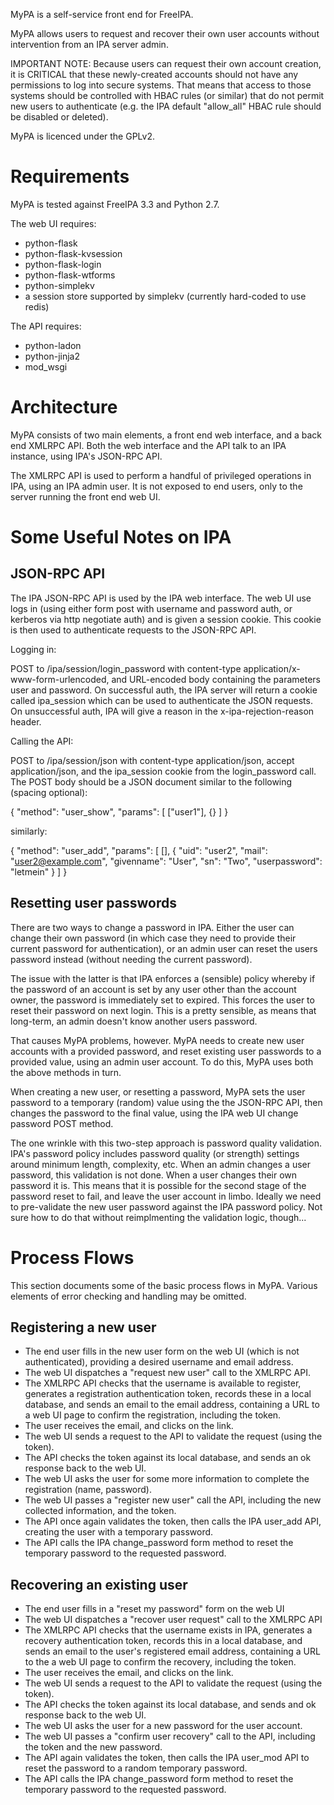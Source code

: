MyPA is a self-service front end for FreeIPA.

MyPA allows users to request and recover their own user accounts without intervention from an IPA server admin.

IMPORTANT NOTE: Because users can request their own account creation, it is CRITICAL that these newly-created accounts should not have any permissions to log into secure systems.  That means that access to those systems should be controlled with HBAC rules (or similar) that do not permit new users to authenticate (e.g. the IPA default "allow_all" HBAC rule should be disabled or deleted).

MyPA is licenced under the GPLv2.

Requirements
============

MyPA is tested against FreeIPA 3.3 and Python 2.7.

The web UI requires:

- python-flask
- python-flask-kvsession
- python-flask-login
- python-flask-wtforms
- python-simplekv
- a session store supported by simplekv (currently hard-coded to use redis)

The API requires:

- python-ladon
- python-jinja2
- mod_wsgi

Architecture
============

MyPA consists of two main elements, a front end web interface, and a back end XMLRPC API.  Both the web interface and the API talk to an IPA instance, using IPA's JSON-RPC API.

The XMLRPC API is used to perform a handful of privileged operations in IPA, using an IPA admin user.  It is not exposed to end users, only to the server running the front end web UI.

Some Useful Notes on IPA
========================

JSON-RPC API
------------

The IPA JSON-RPC API is used by the IPA web interface.  The web UI use logs in (using either form post with username and password auth, or kerberos via http negotiate auth) and is given a session cookie.  This cookie is then used to authenticate requests to the JSON-RPC API.

Logging in:

POST to /ipa/session/login_password with content-type application/x-www-form-urlencoded, and URL-encoded body containing the parameters user and password.  On successful auth, the IPA server will return a cookie called ipa_session which can be used to authenticate the JSON requests.  On unsuccessful auth, IPA will give a reason in the x-ipa-rejection-reason header.

Calling the API:

POST to /ipa/session/json with content-type application/json, accept application/json, and the ipa_session cookie from the login_password call.  The POST body should be a JSON document similar to the following (spacing optional):

{
  "method": "user_show",
  "params": [
    ["user1"],
    {}
  ]
}

similarly:

{
  "method": "user_add",
  "params": [
    [],
    {
      "uid": "user2",
      "mail": "user2@example.com",
      "givenname": "User",
      "sn": "Two",
      "userpassword": "letmein"
    }
  ]
}

Resetting user passwords
------------------------

There are two ways to change a password in IPA.  Either the user can change their own password (in which case they need to provide their current password for authentication), or an admin user can reset the users password instead (without needing the current password).

The issue with the latter is that IPA enforces a (sensible) policy whereby if the password of an account is set by any user other than the account owner, the password is immediately set to expired.  This forces the user to reset their password on next login.  This is a pretty sensible, as means that long-term, an admin doesn't know another users password.

That causes MyPA problems, however.  MyPA needs to create new user accounts with a provided password, and reset existing user passwords to a provided value, using an admin user account.  To do this, MyPA uses both the above methods in turn.

When creating a new user, or resetting a password, MyPA sets the user password to a temporary (random) value using the the JSON-RPC API, then changes the password to the final value, using the IPA web UI change password POST method.

The one wrinkle with this two-step approach is password quality validation.  IPA's password policy includes password quality (or strength) settings around minimum length, complexity, etc.  When an admin changes a user password, this validation is not done.  When a user changes their own password it is.  This means that it is possible for the second stage of the password reset to fail, and leave the user account in limbo.  Ideally we need to pre-validate the new user password against the IPA password policy.  Not sure how to do that without reimplmenting the validation logic, though...

Process Flows
=============

This section documents some of the basic process flows in MyPA.  Various elements of error checking and handling may be omitted.

Registering a new user
----------------------

- The end user fills in the new user form on the web UI (which is not authenticated), providing a desired username and email address.
- The web UI dispatches a "request new user" call to the XMLRPC API.
- The XMLRPC API checks that the username is available to register, generates a registration authentication token, records these in a local database, and sends an email to the email address, containing a URL to a web UI page to confirm the registration, including the token.
- The user receives the email, and clicks on the link.
- The web UI sends a request to the API to validate the request (using the token).
- The API checks the token against its local database, and sends an ok response back to the web UI.
- The web UI asks the user for some more information to complete the registration (name, password).
- The web UI passes a "register new user" call the API, including the new collected information, and the token.
- The API once again validates the token, then calls the IPA user_add API, creating the user with a temporary password.
- The API calls the IPA change_password form method to reset the temporary password to the requested password.

Recovering an existing user
---------------------------

- The end user fills in a "reset my password" form on the web UI
- The web UI dispatches a "recover user request" call to the XMLRPC API
- The XMLRPC API checks that the username exists in IPA, generates a recovery authentication token, records this in a local database, and sends an email to the user's registered email address, containing a URL to the a web UI page to confirm the recovery, including the token.
- The user receives the email, and clicks on the link.
- The web UI sends a request to the API to validate the request (using the token).
- The API checks the token against its local database, and sends and ok response back to the web UI.
- The web UI asks the user for a new password for the user account.
- The web UI passes a "confirm user recovery" call to the API, including the token and the new password.
- The API again validates the token, then calls the IPA user_mod API to reset the password to a random temporary password.
- The API calls the IPA change_password form method to reset the temporary password to the requested password.
